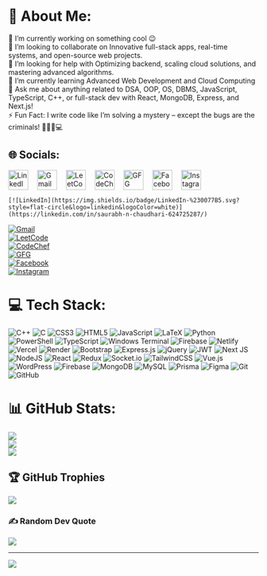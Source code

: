 # 💫 About Me:
🔭 I’m currently working on something cool 😉<br>👯 I’m looking to collaborate on Innovative full-stack apps, real-time systems, and open-source web projects.<br>🤝 I’m looking for help with Optimizing backend, scaling cloud solutions, and mastering advanced algorithms.<br>🌱 I’m currently learning Advanced Web Development and Cloud Computing<br>💬 Ask me about anything related to DSA, OOP, OS, DBMS, JavaScript, TypeScript, C++, or full-stack dev with React, MongoDB, Express, and Next.js!<br>⚡ Fun Fact: I write code like I’m solving a mystery – except the bugs are the criminals! 🕵️‍♂️🐛💻


## 🌐 Socials:

 <div align="left" style="display: flex; gap: 18px; align-items: center; flex-wrap: nowrap;">
        <a href="https://linkedin.com/in/saurabh-n-chaudhari-624725287/" target="_blank" style="text-decoration: none;">
            <img src="https://img.shields.io/badge/LinkedIn-%230077B5.svg?style=flat&logo=linkedin&logoColor=white"
                alt="LinkedIn" height="40">
        </a>
        <a href="mailto:saurabhcnitrkl@gmail.com" target="_blank" style="text-decoration: none;">
            <img src="https://img.shields.io/badge/Gmail-D14836?style=flat&logo=gmail&logoColor=white" alt="Gmail"
                height="40">
        </a>
        <a href="https://leetcode.com/u/missionMicrosoft_7692/" target="_blank" style="text-decoration: none;">
            <img src="https://img.shields.io/badge/LeetCode-FFA116?style=flat&logo=leetcode&logoColor=black"
                alt="LeetCode" height="40">
        </a>
        <a href="https://www.codechef.com/users/saurabh_1056" target="_blank" style="text-decoration: none;">
            <img src="https://img.shields.io/badge/CodeChef-5B4638?style=flat&logo=codechef&logoColor=white"
                alt="CodeChef" height="40">
        </a>
        <a href="https://auth.geeksforgeeks.org/user/121meysqg" target="_blank" style="text-decoration: none;">
            <img src="https://img.shields.io/badge/GFG-%2300A6A6.svg?style=flat-circle&logo=GeeksforGeeks&logoColor=white"
                alt="GFG" height="40">
        </a>
        <a href="https://www.facebook.com/saurabh.chaudhari.5036459" target="_blank" style="text-decoration: none;">
            <img src="https://img.shields.io/badge/Facebook-%231877F2.svg?style=flat-circle&logo=Facebook&logoColor=white"
                alt="Facebook" height="40">
        </a>
        <a href="https://instagram.com/saurabh2003_official" target="_blank" style="text-decoration: none;">
            <img src="https://img.shields.io/badge/Instagram-%23E4405F.svg?style=flat&logo=Instagram&logoColor=white"
                alt="Instagram" height="40">
        </a>
    </div>

    [![LinkedIn](https://img.shields.io/badge/LinkedIn-%230077B5.svg?style=flat-circle&logo=linkedin&logoColor=white)](https://linkedin.com/in/saurabh-n-chaudhari-624725287/)  
[![Gmail](https://img.shields.io/badge/Gmail-D14836?style=flat-circle&logo=gmail&logoColor=white)](mailto:saurabhcnitrkl@gmail.com)  
[![LeetCode](https://img.shields.io/badge/LeetCode-FFA116?style=flat-circle&logo=leetcode&logoColor=black)](https://leetcode.com/u/missionMicrosoft_7692/)  
[![CodeChef](https://img.shields.io/badge/CodeChef-5B4638?style=flat-circle&logo=codechef&logoColor=white)](https://www.codechef.com/users/saurabh_1056)  
[![GFG](https://img.shields.io/badge/GFG-%2300A6A6.svg?style=flat-circle&logo=GeeksforGeeks&logoColor=white)](https://www.geeksforgeeks.org/)  
[![Facebook](https://img.shields.io/badge/Facebook-%231877F2.svg?style=flat-circle&logo=Facebook&logoColor=white)](https://facebook.com/)  
[![Instagram](https://img.shields.io/badge/Instagram-%23E4405F.svg?style=flat-circle&logo=Instagram&logoColor=white)](https://instagram.com/saurabh2003_official)  



# 💻 Tech Stack:
![C++](https://img.shields.io/badge/c++-%2300599C.svg?style=for-the-badge&logo=c%2B%2B&logoColor=white) ![C](https://img.shields.io/badge/c-%2300599C.svg?style=for-the-badge&logo=c&logoColor=white) ![CSS3](https://img.shields.io/badge/css3-%231572B6.svg?style=for-the-badge&logo=css3&logoColor=white) ![HTML5](https://img.shields.io/badge/html5-%23E34F26.svg?style=for-the-badge&logo=html5&logoColor=white) ![JavaScript](https://img.shields.io/badge/javascript-%23323330.svg?style=for-the-badge&logo=javascript&logoColor=%23F7DF1E) ![LaTeX](https://img.shields.io/badge/latex-%23008080.svg?style=for-the-badge&logo=latex&logoColor=white) ![Python](https://img.shields.io/badge/python-3670A0?style=for-the-badge&logo=python&logoColor=ffdd54) ![PowerShell](https://img.shields.io/badge/PowerShell-%235391FE.svg?style=for-the-badge&logo=powershell&logoColor=white) ![TypeScript](https://img.shields.io/badge/typescript-%23007ACC.svg?style=for-the-badge&logo=typescript&logoColor=white) ![Windows Terminal](https://img.shields.io/badge/Windows%20Terminal-%234D4D4D.svg?style=for-the-badge&logo=windows-terminal&logoColor=white) ![Firebase](https://img.shields.io/badge/firebase-%23039BE5.svg?style=for-the-badge&logo=firebase) ![Netlify](https://img.shields.io/badge/netlify-%23000000.svg?style=for-the-badge&logo=netlify&logoColor=#00C7B7) ![Vercel](https://img.shields.io/badge/vercel-%23000000.svg?style=for-the-badge&logo=vercel&logoColor=white) ![Render](https://img.shields.io/badge/Render-%46E3B7.svg?style=for-the-badge&logo=render&logoColor=white) ![Bootstrap](https://img.shields.io/badge/bootstrap-%238511FA.svg?style=for-the-badge&logo=bootstrap&logoColor=white) ![Express.js](https://img.shields.io/badge/express.js-%23404d59.svg?style=for-the-badge&logo=express&logoColor=%2361DAFB) ![jQuery](https://img.shields.io/badge/jquery-%230769AD.svg?style=for-the-badge&logo=jquery&logoColor=white) ![JWT](https://img.shields.io/badge/JWT-black?style=for-the-badge&logo=JSON%20web%20tokens) ![Next JS](https://img.shields.io/badge/Next-black?style=for-the-badge&logo=next.js&logoColor=white) ![NodeJS](https://img.shields.io/badge/node.js-6DA55F?style=for-the-badge&logo=node.js&logoColor=white) ![React](https://img.shields.io/badge/react-%2320232a.svg?style=for-the-badge&logo=react&logoColor=%2361DAFB) ![Redux](https://img.shields.io/badge/redux-%23593d88.svg?style=for-the-badge&logo=redux&logoColor=white) ![Socket.io](https://img.shields.io/badge/Socket.io-black?style=for-the-badge&logo=socket.io&badgeColor=010101) ![TailwindCSS](https://img.shields.io/badge/tailwindcss-%2338B2AC.svg?style=for-the-badge&logo=tailwind-css&logoColor=white) ![Vue.js](https://img.shields.io/badge/vue.js-%2335495e.svg?style=for-the-badge&logo=vuedotjs&logoColor=%234FC08D) ![WordPress](https://img.shields.io/badge/WordPress-%23117AC9.svg?style=for-the-badge&logo=WordPress&logoColor=white) ![Firebase](https://img.shields.io/badge/firebase-a08021?style=for-the-badge&logo=firebase&logoColor=ffcd34) ![MongoDB](https://img.shields.io/badge/MongoDB-%234ea94b.svg?style=for-the-badge&logo=mongodb&logoColor=white) ![MySQL](https://img.shields.io/badge/mysql-4479A1.svg?style=for-the-badge&logo=mysql&logoColor=white) ![Prisma](https://img.shields.io/badge/Prisma-3982CE?style=for-the-badge&logo=Prisma&logoColor=white) ![Figma](https://img.shields.io/badge/figma-%23F24E1E.svg?style=for-the-badge&logo=figma&logoColor=white) ![Git](https://img.shields.io/badge/git-%23F05033.svg?style=for-the-badge&logo=git&logoColor=white) ![GitHub](https://img.shields.io/badge/github-%23121011.svg?style=for-the-badge&logo=github&logoColor=white)
# 📊 GitHub Stats:
![](https://github-readme-stats.vercel.app/api?username=Saurabh2244&theme=radical&hide_border=false&include_all_commits=true&count_private=true)<br/>
![](https://github-readme-streak-stats.herokuapp.com/?user=Saurabh2244&theme=radical&hide_border=false)<br/>
![](https://github-readme-stats.vercel.app/api/top-langs/?username=Saurabh2244&theme=radical&hide_border=false&include_all_commits=true&count_private=true&layout=compact)

## 🏆 GitHub Trophies
![](https://github-profile-trophy.vercel.app/?username=Saurabh2244&theme=radical&no-frame=true&no-bg=false&margin-w=4)

### ✍️ Random Dev Quote
![](https://quotes-github-readme.vercel.app/api?type=horizontal&theme=radical)

---
[![](https://visitcount.itsvg.in/api?id=Saurabh2244&icon=5&color=6)](https://visitcount.itsvg.in)

<!-- Proudly created with GPRM ( https://gprm.itsvg.in ) -->
